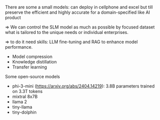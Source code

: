 There are some a small models: can deploy in cellphone and excel but till preserve the efficient and highly accurate for a domain-specified like AI product

=> We can control the SLM model as much as possible by focused dataset what is tailored to the unique needs or individual enterprises.

=> to do it need skills: LLM fine-tuning and RAG to enhance model performance.

- Model compression
- Knowledge distillation
- Transfer learning

Some open-source models

- phi-3-mini (https://arxiv.org/abs/2404.14219): 3.8B parameters trained on 3.3T tokens
- mixtral 8x7B
- llama 2
- tiny-llama
- tiny-dolphin

